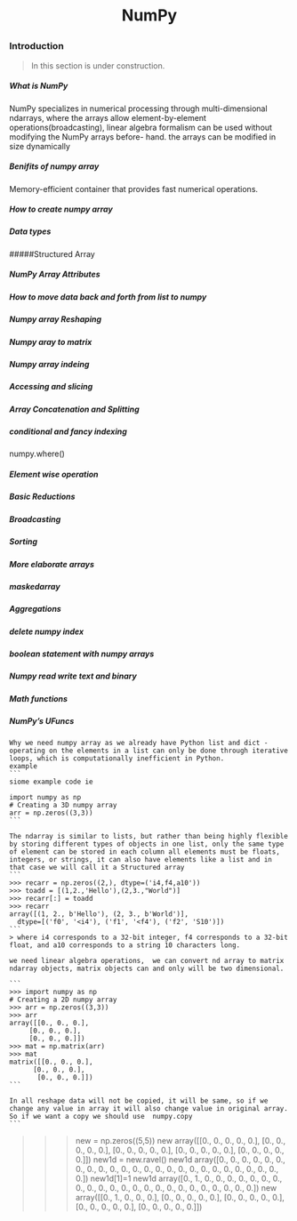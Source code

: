 # <p align=center>NumPy</p>


### Introduction 
> In this section is under construction.

##### What is NumPy

NumPy specializes in numerical processing through multi-dimensional ndarrays, where the arrays allow element-by-element operations(broadcasting), linear algebra formalism can be used without modifying the NumPy arrays before- hand. the arrays can be modified in size dynamically

##### Benifits of numpy array
Memory-efficient container that provides fast numerical operations.

##### How to create numpy array


##### Data types
#####Structured Array
##### NumPy Array Attributes
##### How to move data back and forth from list to numpy



##### Numpy array Reshaping

##### Numpy aray to matrix

##### Numpy array indeing 
##### Accessing and slicing
##### Array Concatenation and Splitting
##### conditional and fancy indexing
numpy.where()

##### Element wise  operation

##### Basic Reductions

##### Broadcasting

##### Sorting 
##### More elaborate arrays

##### maskedarray
##### Aggregations

##### delete numpy index

##### boolean statement with numpy arrays


##### Numpy read write text and binary

##### Math functions
##### NumPy’s UFuncs
	Why we need numpy array as we already have Python list and dict - operating on the elements in a list can only be done through iterative loops, which is computationally inefficient in Python.
	example 
	```
	siome example code ie

	import numpy as np
	# Creating a 3D numpy array 
	arr = np.zeros((3,3)) 
	```

	The ndarray is similar to lists, but rather than being highly flexible by storing different types of objects in one list, only the same type of element can be stored in each column all elements must be floats, integers, or strings, it can also have elements like a list and in that case we will call it a Structured array
	``` 
	>>> recarr = np.zeros((2,), dtype=('i4,f4,a10'))
	>>> toadd = [(1,2.,'Hello'),(2,3.,"World")]
	>>> recarr[:] = toadd
	>>> recarr
	array([(1, 2., b'Hello'), (2, 3., b'World')],
      dtype=[('f0', '<i4'), ('f1', '<f4'), ('f2', 'S10')])
	```
	> where i4 corresponds to a 32-bit integer, f4 corresponds to a 32-bit float, and a10 corresponds to a string 10 characters long.

	we need linear algebra operations,  we can convert nd array to matrix 
	ndarray objects, matrix objects can and only will be two dimensional.

	```
    >>> import numpy as np
	# Creating a 2D numpy array 
	>>> arr = np.zeros((3,3))
	>>> arr
	array([[0., 0., 0.],
      	 [0., 0., 0.],
      	 [0., 0., 0.]])
    >>> mat = np.matrix(arr)
    >>> mat
	matrix([[0., 0., 0.],
      	  [0., 0., 0.],
     	   [0., 0., 0.]])
	```

	In all reshape data will not be copied, it will be same, so if we change any value in array it will also change value in original array. So if we want a copy we should use  numpy.copy
	```
>>> new = np.zeros((5,5))
>>> new
	array([[0., 0., 0., 0., 0.],
      [0., 0., 0., 0., 0.],
       [0., 0., 0., 0., 0.],
       [0., 0., 0., 0., 0.],
       [0., 0., 0., 0., 0.]])
>>> new1d = new.ravel()
>>> new1d
array([0., 0., 0., 0., 0., 0., 0., 0., 0., 0., 0., 0., 0., 0., 0., 0., 0.,
       0., 0., 0., 0., 0., 0., 0., 0.])
>>> new1d[1]=1
>>> new1d
array([0., 1., 0., 0., 0., 0., 0., 0., 0., 0., 0., 0., 0., 0., 0., 0., 0.,
       0., 0., 0., 0., 0., 0., 0., 0.])
>>> new
array([[0., 1., 0., 0., 0.],
       [0., 0., 0., 0., 0.],
       [0., 0., 0., 0., 0.],
       [0., 0., 0., 0., 0.],
       [0., 0., 0., 0., 0.]])